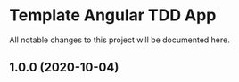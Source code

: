 # Template Angular TDD App

All notable changes to this project will be documented here.


## 1.0.0 (2020-10-04)
